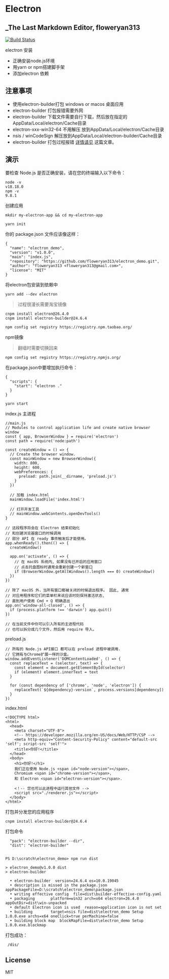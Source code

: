 # Electron
## _The Last Markdown Editor, floweryan313


[![Build Status](https://travis-ci.org/joemccann/dillinger.svg?branch=master)](https://www.electronjs.org/docs/latest/tutorial/quick-start )



electron 安装

- 正确安装node.js环境
- 用yarn or npm搭建脚手架
- 添加electron 依赖

## 注意事项

- 使用electron-builder打包 windows or macos 桌面应用
- electron-builder 打包报错需要外网
- electron-builder 下载文件需要自行下载，然后放在指定的AppData/Local/electron/Cache目录
- electron-xxx-win32-64 不用解压 放到AppData/Local/electron/Cache目录
- nsis / winCodeSign 解压放到AppData/Local/electron-builder/Cache目录
- electron-builder 打包过程报错 [详情请见] 这篇文章。


## 演示

要检查 Node.js 是否正确安装，请在您的终端输入以下命令：
```
node -v
v18.18.0
npm -v
9.8.1
```
创建应用
```
mkdir my-electron-app && cd my-electron-app

yarn init
```

你的 package.json 文件应该像这样：
```
{
  "name": "electron_demo",
  "version": "v1.0.0",
  "main": "index.js",
  "repository": "https://github.com/floweryan313/electron_demo.git",
  "author": "floweryan313 <floweryan313@gmail.com>",
  "license": "MIT"
}

```
将electron包安装到依赖中
```
yarn add --dev electron
```

>过程很漫长需要淘宝镜像

```
cnpm install electron@26.4.0
cnpm install electron-builder@24.6.4
```

```
npm config set registry https://registry.npm.taobao.org/
```

npm镜像

>翻墙时需要切换回来

```
npm config set registry https://registry.npmjs.org/
```

在package.json中要增加执行命令：
```
{
  "scripts": {
    "start": "electron ."
  }
}
```
```
yarn start
```
index.js 主进程

```
//main.js
// Modules to control application life and create native browser window
const { app, BrowserWindow } = require('electron')
const path = require('node:path')

const createWindow = () => {
  // Create the browser window.
  const mainWindow = new BrowserWindow({
    width: 800,
    height: 600,
    webPreferences: {
      preload: path.join(__dirname, 'preload.js')
    }
  })

  // 加载 index.html
  mainWindow.loadFile('index.html')

  // 打开开发工具
  // mainWindow.webContents.openDevTools()
}

// 这段程序将会在 Electron 结束初始化
// 和创建浏览器窗口的时候调用
// 部分 API 在 ready 事件触发后才能使用。
app.whenReady().then(() => {
  createWindow()

  app.on('activate', () => {
    // 在 macOS 系统内, 如果没有已开启的应用窗口
    // 点击托盘图标时通常会重新创建一个新窗口
    if (BrowserWindow.getAllWindows().length === 0) createWindow()
  })
})

// 除了 macOS 外，当所有窗口都被关闭的时候退出程序。 因此, 通常
// 对应用程序和它们的菜单栏来说应该时刻保持激活状态, 
// 直到用户使用 Cmd + Q 明确退出
app.on('window-all-closed', () => {
  if (process.platform !== 'darwin') app.quit()
})

// 在当前文件中你可以引入所有的主进程代码
// 也可以拆分成几个文件，然后用 require 导入。
```
preload.js 
```
// 所有的 Node.js API接口 都可以在 preload 进程中被调用.
// 它拥有与Chrome扩展一样的沙盒。
window.addEventListener('DOMContentLoaded', () => {
  const replaceText = (selector, text) => {
    const element = document.getElementById(selector)
    if (element) element.innerText = text
  }

  for (const dependency of ['chrome', 'node', 'electron']) {
    replaceText(`${dependency}-version`, process.versions[dependency])
  }
})
```
index.html

```
<!DOCTYPE html>
<html>
  <head>
    <meta charset="UTF-8">
    <!-- https://developer.mozilla.org/en-US/docs/Web/HTTP/CSP -->
    <meta http-equiv="Content-Security-Policy" content="default-src 'self'; script-src 'self'">
    <title>你好!</title>
  </head>
  <body>
    <h1>你好!</h1>
    我们正在使用 Node.js <span id="node-version"></span>,
    Chromium <span id="chrome-version"></span>,
    和 Electron <span id="electron-version"></span>.

    <！-- 您也可以此进程中运行其他文件 -->
    <script src="./renderer.js"></script>
  </body>
</html>
```
打包并分发您的应用程序
```
cnpm install electron-builder@24.6.4  
```
打包命令
```
  "pack": "electron-builder --dir",
  "dist": "electron-builder"
```

```

PS D:\scratch\electron_demo> npm run dist

> electron_demo@v1.0.0 dist
> electron-builder

  • electron-builder  version=24.6.4 os=10.0.19045
  • description is missed in the package.json  appPackageFile=D:\scratch\electron_demo\package.json
  • writing effective config  file=dist\builder-effective-config.yaml
  • packaging       platform=win32 arch=x64 electron=26.4.0 appOutDir=dist\win-unpacked
  • default Electron icon is used  reason=application icon is not set
  • building        target=nsis file=dist\electron_demo Setup 1.0.0.exe archs=x64 oneClick=true perMachine=false
  • building block map  blockMapFile=dist\electron_demo Setup 1.0.0.exe.blockmap

```
打包成功：
```
 /dis/
```

## License

MIT

   [详情请见]: <https://blog.csdn.net/qq_59747594/article/details/132393855>
   [PlDb]: <https://github.com/joemccann/dillinger/tree/master/plugins/dropbox/README.md>
   [PlGh]: <https://github.com/joemccann/dillinger/tree/master/plugins/github/README.md>
   [PlGd]: <https://github.com/joemccann/dillinger/tree/master/plugins/googledrive/README.md>
   [PlOd]: <https://github.com/joemccann/dillinger/tree/master/plugins/onedrive/README.md>
   [PlMe]: <https://github.com/joemccann/dillinger/tree/master/plugins/medium/README.md>
   [PlGa]: <https://github.com/RahulHP/dillinger/blob/master/plugins/googleanalytics/README.md>
